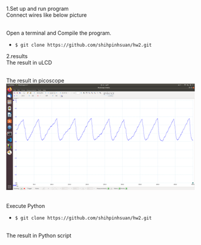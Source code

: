 1.Set up and run program
<br>Connect wires like below picture<br>

<br>Open a terminal and Compile the program.<br>
* `$ git clone https://github.com/shihpinhsuan/hw2.git`

2.results
<br>The result in uLCD<br>

<br>The result in picoscope<br>
![image](https://github.com/shihpinhsuan/hw2/blob/master/Screenshot%20from%202021-03-28%2015-44-08.png)

<br>Execute Python<br>
* `$ git clone https://github.com/shihpinhsuan/hw2.git`

<br>The result in Python script<br>
